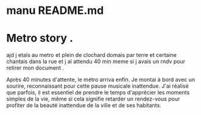 # manu README.md

# Metro story .

ajd j etais au metro et plein de clochard domais par terre   et certaine  chantais dans la rue  et j ai attendu 40 min meme si j avais un rndv pour retirer mon document .

Après 40 minutes d'attente, le métro arriva enfin. Je montai à bord avec un sourire, reconnaissant pour cette pause musicale inattendue. J'ai réalisé que parfois, il est essentiel de prendre le temps d'apprécier les moments simples de la vie, même si cela signifie retarder un rendez-vous pour profiter de la beauté inattendue de la ville et de ses habitants.